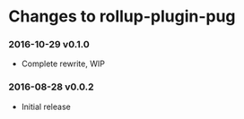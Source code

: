 # Changes to rollup-plugin-pug

### 2016-10-29 v0.1.0
- Complete rewrite, WIP

### 2016-08-28 v0.0.2
- Initial release
